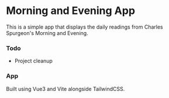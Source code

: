 # Morning and Evening App
This is a simple app that displays the daily readings from Charles Spurgeon's Morning and Evening.

### Todo
- Project cleanup

### App
Built using Vue3 and Vite alongside TailwindCSS.

